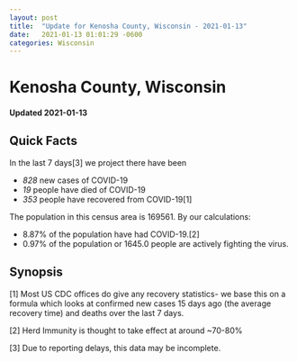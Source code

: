 ```yaml
---
layout: post
title:  "Update for Kenosha County, Wisconsin - 2021-01-13"
date:   2021-01-13 01:01:29 -0600
categories: Wisconsin
---
```


# Kenosha County, Wisconsin
#### Updated 2021-01-13

## Quick Facts

In the last 7 days[3] we project there have been
- *828* new cases of COVID-19
- *19* people have died of COVID-19
- *353* people have recovered from COVID-19[1]

The population in this census area is 169561. By our calculations:
- 8.87% of the population have had COVID-19.[2]
- 0.97% of the population or 1645.0 people are actively fighting the virus.

## Synopsis




[1] Most US CDC offices do give any recovery statistics- we base this on a formula which looks at confirmed new cases
15 days ago (the average recovery time) and deaths over the last 7 days.

[2] Herd Immunity is thought to take effect at around ~70-80%

[3] Due to reporting delays, this data may be incomplete.
 
    
